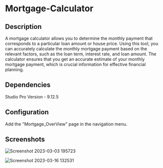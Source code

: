 # Mortgage-Calculator

## Description 


A mortgage calculator allows you to determine the monthly payment that corresponds to a particular loan amount or house price. Using this tool, you can accurately calculate the monthly mortgage payment based on the relevant factors, such as the loan term, interest rate, and loan amount. The calculator ensures that you get an accurate estimate of your monthly mortgage payment, which is crucial information for effective financial planning. 


## Dependencies 

Studio Pro Version - 9.12.5 

 
## Configuration 

Add the "Mortgage_OverView" page in the navigation menu. 


## Screenshots 

![Screenshot 2023-03-03 195723](https://user-images.githubusercontent.com/126887875/225563990-ca689905-f0ac-4ad3-b6e1-775f6c2a3e70.png)

![Screenshot 2023-03-16 132531](https://user-images.githubusercontent.com/126887875/225564057-1cbae5fa-48ab-4778-84df-48098e04c5a8.png)
